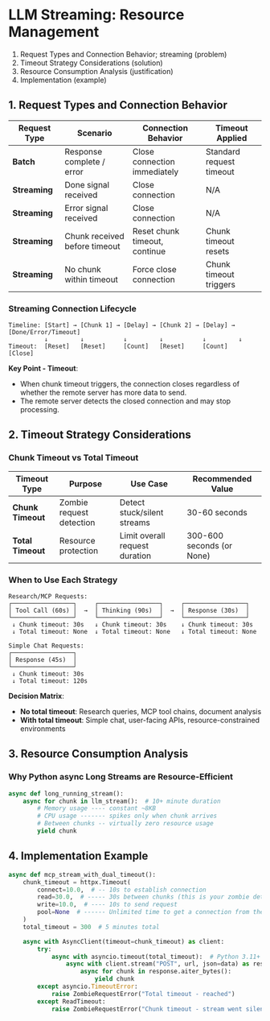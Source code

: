 # LLM Streaming: Resource Management

1. Request Types and Connection Behavior; streaming (problem)
2. Timeout Strategy Considerations (solution)
3. Resource Consumption Analysis (justification)
4. Implementation (example)

## 1. Request Types and Connection Behavior

| **Request Type** | **Scenario**                  | **Connection Behavior**       | **Timeout Applied**      |
|------------------|-------------------------------|-------------------------------|--------------------------|
| **Batch**        | Response complete / error     | Close connection immediately  | Standard request timeout |
| **Streaming**    | Done signal received          | Close connection              | N/A                      |
| **Streaming**    | Error signal received         | Close connection              | N/A                      |
| **Streaming**    | Chunk received before timeout | Reset chunk timeout, continue | Chunk timeout resets     |
| **Streaming**    | No chunk within timeout       | Force close connection        | Chunk timeout triggers   |

### Streaming Connection Lifecycle

```
Timeline: [Start] → [Chunk 1] → [Delay] → [Chunk 2] → [Delay] → [Done/Error/Timeout]
          ↓         ↓           ↓         ↓           ↓         ↓
Timeout:  [Reset]   [Reset]     [Count]   [Reset]     [Count]   [Close]
```

**Key Point - Timeout**:

- When chunk timeout triggers, the connection closes regardless of whether the remote server has more data to send.
- The remote server detects the closed connection and may stop processing.

## 2. Timeout Strategy Considerations

### **Chunk Timeout vs Total Timeout**

| **Timeout Type**  | **Purpose**              | **Use Case**                   | **Recommended Value**     |
|-------------------|--------------------------|--------------------------------|---------------------------|
| **Chunk Timeout** | Zombie request detection | Detect stuck/silent streams    | 30-60 seconds             |
| **Total Timeout** | Resource protection      | Limit overall request duration | 300-600 seconds (or None) |

### **When to Use Each Strategy**

```
Research/MCP Requests:
┌─────────────────┐     ┌─────────────────┐     ┌─────────────────┐
│ Tool Call (60s) │  →  │ Thinking (90s)  │  →  │ Response (30s)  │
└─────────────────┘     └─────────────────┘     └─────────────────┘
 ↓ Chunk timeout: 30s   ↓ Chunk timeout: 30s    ↓ Chunk timeout: 30s
 ↓ Total timeout: None  ↓ Total timeout: None   ↓ Total timeout: None

Simple Chat Requests:
┌─────────────────┐
│ Response (45s)  │
└─────────────────┘
 ↓ Chunk timeout: 30s
 ↓ Total timeout: 120s
```

**Decision Matrix**:

- **No total timeout**: Research queries, MCP tool chains, document analysis
- **With total timeout**: Simple chat, user-facing APIs, resource-constrained environments

## 3. Resource Consumption Analysis

### **Why Python async Long Streams are Resource-Efficient**

```python
async def long_running_stream():
    async for chunk in llm_stream():  # 10+ minute duration
        # Memory usage ---- constant ~8KB
        # CPU usage ------- spikes only when chunk arrives
        # Between chunks -- virtually zero resource usage
        yield chunk
```

## 4. Implementation Example

```python
async def mcp_stream_with_dual_timeout():
    chunk_timeout = httpx.Timeout(
        connect=10.0,  # -- 10s to establish connection
        read=30.0,  # ----- 30s between chunks (this is your zombie detector!)
        write=10.0,  # ---- 10s to send request
        pool=None  # ------ Unlimited time to get a connection from the pool
    )
    total_timeout = 300  # 5 minutes total

    async with AsyncClient(timeout=chunk_timeout) as client:
        try:
            async with asyncio.timeout(total_timeout):  # Python 3.11+
                async with client.stream("POST", url, json=data) as response:
                    async for chunk in response.aiter_bytes():
                        yield chunk
        except asyncio.TimeoutError:
            raise ZombieRequestError("Total timeout - reached")
        except ReadTimeout:
            raise ZombieRequestError("Chunk timeout - stream went silent")
```
